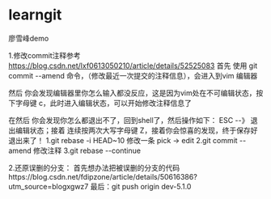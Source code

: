 # learngit
廖雪峰demo

1.修改commit注释参考 https://blog.csdn.net/lxf0613050210/article/details/52525083
首先 使用 git commit --amend 命令，（修改最近一次提交的注释信息），会进入到vim 编辑器

然后 你会发现编辑器里你怎么输入都没反应，这是因为vim处在不可编辑状态，按下字母键 c，此时进入编辑状态，可以开始修改注释信息了

在然后 你会发现你怎么都退出不了，回到shell了，然后操作如下： ESC  --》 退出编辑状态；接着 连续按两次大写字母键 Z，接着你会惊喜的发现，终于保存好退出来了！
1.git rebase -i HEAD~10 修改一条 pick -> edit
2.git commit --amend 修改注释
3.git rebase --continue

2.还原误删的分支：
  首先想办法把被误删的分支的代码https://blog.csdn.net/fdipzone/article/details/50616386?utm_source=blogxgwz7
  最后：git push origin dev-5.1.0
